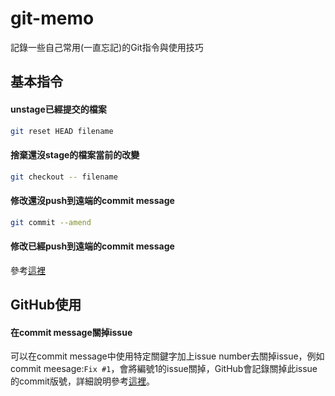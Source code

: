 # git-memo
記錄一些自己常用(一直忘記)的Git指令與使用技巧

## 基本指令

#### unstage已經提交的檔案
```bash
git reset HEAD filename
```

#### 捨棄還沒stage的檔案當前的改變
```bash
git checkout -- filename
```

#### 修改還沒push到遠端的commit message
```bash
git commit --amend
```

#### 修改已經push到遠端的commit message
參考[這裡](https://help.github.com/articles/changing-a-commit-message/#amending-older-or-multiple-commit-messages)


## GitHub使用

#### 在commit message關掉issue
可以在commit message中使用特定關鍵字加上issue number去關掉issue，例如commit meesage:`Fix #1`，會將編號1的issue關掉，GitHub會記錄關掉此issue的commit版號，詳細說明參考[這裡](https://help.github.com/articles/closing-issues-via-commit-messages/)。

